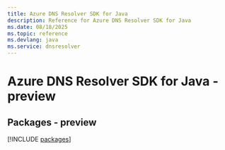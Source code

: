 ```yaml
---
title: Azure DNS Resolver SDK for Java
description: Reference for Azure DNS Resolver SDK for Java
ms.date: 08/18/2025
ms.topic: reference
ms.devlang: java
ms.service: dnsresolver
---
```

# Azure DNS Resolver SDK for Java - preview
## Packages - preview
[!INCLUDE [packages](dns-resolver-index.md)]